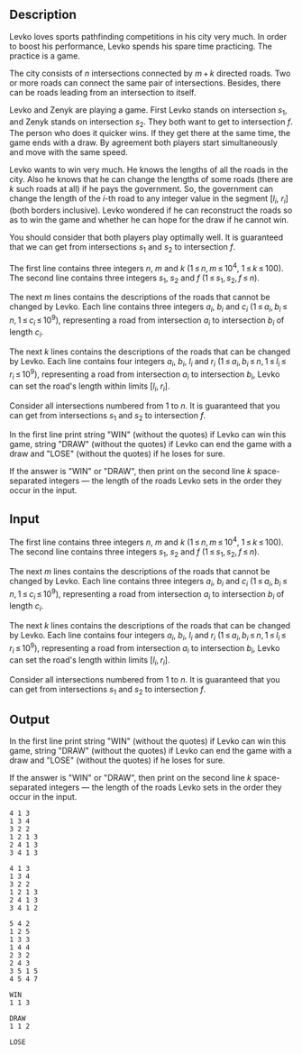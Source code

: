 ## Description

<div><p>Levko loves sports pathfinding competitions in his city very much. In order to boost his performance, Levko spends his spare time practicing. The practice is a game.</p><p>The city consists of <span class="tex-span"><i>n</i></span> intersections connected by <span class="tex-span"><i>m</i> + <i>k</i></span> directed roads. Two or more roads can connect the same pair of intersections. Besides, there can be roads leading from an intersection to itself. </p><p>Levko and Zenyk are playing a game. First Levko stands on intersection <span class="tex-span"><i>s</i><sub class="lower-index">1</sub></span>, and Zenyk stands on intersection <span class="tex-span"><i>s</i><sub class="lower-index">2</sub></span>. They both want to get to intersection <span class="tex-span"><i>f</i></span>. The person who does it quicker wins. If they get there at the same time, the game ends with a draw. By agreement both players start simultaneously and move with the same speed.</p><p>Levko wants to win very much. He knows the lengths of all the roads in the city. Also he knows that he can change the lengths of some roads (there are <span class="tex-span"><i>k</i></span> such roads at all) if he pays the government. So, the government can change the length of the <span class="tex-span"><i>i</i></span>-th road to any integer value in the segment [<span class="tex-span"><i>l</i><sub class="lower-index"><i>i</i></sub></span>, <span class="tex-span"><i>r</i><sub class="lower-index"><i>i</i></sub></span>] (both borders inclusive). Levko wondered if he can reconstruct the roads so as to win the game and whether he can hope for the draw if he cannot win.</p><p>You should consider that both players play optimally well. It is guaranteed that we can get from intersections <span class="tex-span"><i>s</i><sub class="lower-index">1</sub></span> and <span class="tex-span"><i>s</i><sub class="lower-index">2</sub></span> to intersection <span class="tex-span"><i>f</i></span>. </p></div><div class="input-specification"><p>The first line contains three integers <span class="tex-span"><i>n</i></span>, <span class="tex-span"><i>m</i></span> and <span class="tex-span"><i>k</i></span> (<span class="tex-span">1 ≤ <i>n</i>, <i>m</i> ≤ 10<sup class="upper-index">4</sup></span>, <span class="tex-span">1 ≤ <i>k</i> ≤ 100</span>). The second line contains three integers <span class="tex-span"><i>s</i><sub class="lower-index">1</sub></span>, <span class="tex-span"><i>s</i><sub class="lower-index">2</sub></span> and <span class="tex-span"><i>f</i></span> (<span class="tex-span">1 ≤ <i>s</i><sub class="lower-index">1</sub>, <i>s</i><sub class="lower-index">2</sub>, <i>f</i> ≤ <i>n</i></span>).</p><p>The next <span class="tex-span"><i>m</i></span> lines contains the descriptions of the roads that cannot be changed by Levko. Each line contains three integers <span class="tex-span"><i>a</i><sub class="lower-index"><i>i</i></sub></span>, <span class="tex-span"><i>b</i><sub class="lower-index"><i>i</i></sub></span> and <span class="tex-span"><i>c</i><sub class="lower-index"><i>i</i></sub></span> (<span class="tex-span">1 ≤ <i>a</i><sub class="lower-index"><i>i</i></sub>, <i>b</i><sub class="lower-index"><i>i</i></sub> ≤ <i>n</i>, 1 ≤ <i>c</i><sub class="lower-index"><i>i</i></sub> ≤ 10<sup class="upper-index">9</sup></span>), representing a road from intersection <span class="tex-span"><i>a</i><sub class="lower-index"><i>i</i></sub></span> to intersection <span class="tex-span"><i>b</i><sub class="lower-index"><i>i</i></sub></span> of length <span class="tex-span"><i>c</i><sub class="lower-index"><i>i</i></sub></span>.</p><p>The next <span class="tex-span"><i>k</i></span> lines contains the descriptions of the roads that can be changed by Levko. Each line contains four integers <span class="tex-span"><i>a</i><sub class="lower-index"><i>i</i></sub></span>, <span class="tex-span"><i>b</i><sub class="lower-index"><i>i</i></sub></span>, <span class="tex-span"><i>l</i><sub class="lower-index"><i>i</i></sub></span> and <span class="tex-span"><i>r</i><sub class="lower-index"><i>i</i></sub></span> (<span class="tex-span">1 ≤ <i>a</i><sub class="lower-index"><i>i</i></sub>, <i>b</i><sub class="lower-index"><i>i</i></sub> ≤ <i>n</i>, 1 ≤ <i>l</i><sub class="lower-index"><i>i</i></sub> ≤ <i>r</i><sub class="lower-index"><i>i</i></sub> ≤ 10<sup class="upper-index">9</sup></span>), representing a road from intersection <span class="tex-span"><i>a</i><sub class="lower-index"><i>i</i></sub></span> to intersection <span class="tex-span"><i>b</i><sub class="lower-index"><i>i</i></sub></span>, Levko can set the road's length within limits <span class="tex-span">[<i>l</i><sub class="lower-index"><i>i</i></sub>, <i>r</i><sub class="lower-index"><i>i</i></sub>]</span>.</p><p>Consider all intersections numbered from 1 to <span class="tex-span"><i>n</i></span>. It is guaranteed that you can get from intersections <span class="tex-span"><i>s</i><sub class="lower-index">1</sub></span> and <span class="tex-span"><i>s</i><sub class="lower-index">2</sub></span> to intersection <span class="tex-span"><i>f</i></span>.</p></div><div class="output-specification"><p>In the first line print string "<span class="tex-font-style-tt">WIN</span>" (without the quotes) if Levko can win this game, string "<span class="tex-font-style-tt">DRAW</span>" (without the quotes) if Levko can end the game with a draw and "<span class="tex-font-style-tt">LOSE</span>" (without the quotes) if he loses for sure.</p><p>If the answer is "<span class="tex-font-style-tt">WIN</span>" or "<span class="tex-font-style-tt">DRAW</span>", then print on the second line <span class="tex-span"><i>k</i></span> space-separated integers — the length of the roads Levko sets in the order they occur in the input.</p></div>

## Input

<p>The first line contains three integers <span class="tex-span"><i>n</i></span>, <span class="tex-span"><i>m</i></span> and <span class="tex-span"><i>k</i></span> (<span class="tex-span">1 ≤ <i>n</i>, <i>m</i> ≤ 10<sup class="upper-index">4</sup></span>, <span class="tex-span">1 ≤ <i>k</i> ≤ 100</span>). The second line contains three integers <span class="tex-span"><i>s</i><sub class="lower-index">1</sub></span>, <span class="tex-span"><i>s</i><sub class="lower-index">2</sub></span> and <span class="tex-span"><i>f</i></span> (<span class="tex-span">1 ≤ <i>s</i><sub class="lower-index">1</sub>, <i>s</i><sub class="lower-index">2</sub>, <i>f</i> ≤ <i>n</i></span>).</p><p>The next <span class="tex-span"><i>m</i></span> lines contains the descriptions of the roads that cannot be changed by Levko. Each line contains three integers <span class="tex-span"><i>a</i><sub class="lower-index"><i>i</i></sub></span>, <span class="tex-span"><i>b</i><sub class="lower-index"><i>i</i></sub></span> and <span class="tex-span"><i>c</i><sub class="lower-index"><i>i</i></sub></span> (<span class="tex-span">1 ≤ <i>a</i><sub class="lower-index"><i>i</i></sub>, <i>b</i><sub class="lower-index"><i>i</i></sub> ≤ <i>n</i>, 1 ≤ <i>c</i><sub class="lower-index"><i>i</i></sub> ≤ 10<sup class="upper-index">9</sup></span>), representing a road from intersection <span class="tex-span"><i>a</i><sub class="lower-index"><i>i</i></sub></span> to intersection <span class="tex-span"><i>b</i><sub class="lower-index"><i>i</i></sub></span> of length <span class="tex-span"><i>c</i><sub class="lower-index"><i>i</i></sub></span>.</p><p>The next <span class="tex-span"><i>k</i></span> lines contains the descriptions of the roads that can be changed by Levko. Each line contains four integers <span class="tex-span"><i>a</i><sub class="lower-index"><i>i</i></sub></span>, <span class="tex-span"><i>b</i><sub class="lower-index"><i>i</i></sub></span>, <span class="tex-span"><i>l</i><sub class="lower-index"><i>i</i></sub></span> and <span class="tex-span"><i>r</i><sub class="lower-index"><i>i</i></sub></span> (<span class="tex-span">1 ≤ <i>a</i><sub class="lower-index"><i>i</i></sub>, <i>b</i><sub class="lower-index"><i>i</i></sub> ≤ <i>n</i>, 1 ≤ <i>l</i><sub class="lower-index"><i>i</i></sub> ≤ <i>r</i><sub class="lower-index"><i>i</i></sub> ≤ 10<sup class="upper-index">9</sup></span>), representing a road from intersection <span class="tex-span"><i>a</i><sub class="lower-index"><i>i</i></sub></span> to intersection <span class="tex-span"><i>b</i><sub class="lower-index"><i>i</i></sub></span>, Levko can set the road's length within limits <span class="tex-span">[<i>l</i><sub class="lower-index"><i>i</i></sub>, <i>r</i><sub class="lower-index"><i>i</i></sub>]</span>.</p><p>Consider all intersections numbered from 1 to <span class="tex-span"><i>n</i></span>. It is guaranteed that you can get from intersections <span class="tex-span"><i>s</i><sub class="lower-index">1</sub></span> and <span class="tex-span"><i>s</i><sub class="lower-index">2</sub></span> to intersection <span class="tex-span"><i>f</i></span>.</p>

## Output

<p>In the first line print string "<span class="tex-font-style-tt">WIN</span>" (without the quotes) if Levko can win this game, string "<span class="tex-font-style-tt">DRAW</span>" (without the quotes) if Levko can end the game with a draw and "<span class="tex-font-style-tt">LOSE</span>" (without the quotes) if he loses for sure.</p><p>If the answer is "<span class="tex-font-style-tt">WIN</span>" or "<span class="tex-font-style-tt">DRAW</span>", then print on the second line <span class="tex-span"><i>k</i></span> space-separated integers — the length of the roads Levko sets in the order they occur in the input.</p>





```input1
4 1 3
1 3 4
3 2 2
1 2 1 3
2 4 1 3
3 4 1 3

```




```input2
4 1 3
1 3 4
3 2 2
1 2 1 3
2 4 1 3
3 4 1 2

```




```input3
5 4 2
1 2 5
1 3 3
1 4 4
2 3 2
2 4 3
3 5 1 5
4 5 4 7

```




```output1
WIN
1 1 3
```




```output2
DRAW
1 1 2
```




```output3
LOSE

```


